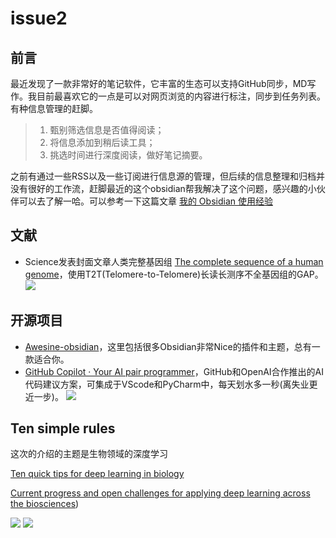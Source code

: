 # issue2
## 前言
最近发现了一款非常好的笔记软件，它丰富的生态可以支持GitHub同步，MD写作。我目前最喜欢它的一点是可以对网页浏览的内容进行标注，同步到任务列表。有种信息管理的赶脚。

> 1.  甄别筛选信息是否值得阅读； 
> 2. 将信息添加到稍后读工具；
> 3. 挑选时间进行深度阅读，做好笔记摘要。

之前有通过一些RSS以及一些订阅进行信息源的管理，但后续的信息整理和归档并没有很好的工作流，赶脚最近的这个obsidian帮我解决了这个问题，感兴趣的小伙伴可以去了解一哈。可以参考一下这篇文章 [我的 Obsidian 使用经验](https://catcoding.me/p/obsidian-for-programmer/)
## 文献
- Science发表封面文章人类完整基因组 [The complete sequence of a human genome](https://www.science.org/doi/10.1126/science.abj6987)，使用T2T(Telomere-to-Telomere)长读长测序不全基因组的GAP。
![](https://api.onedrive.com/v1.0/shares/s!AmHYnbBGuxuahCHymjwL-OOHEeVR/root/content)
## 开源项目
- [Awesine-obsidian](https://github.com/kmaasrud/awesome-obsidian)，这里包括很多Obsidian非常Nice的插件和主题，总有一款适合你。
- [GitHub Copilot · Your AI pair programmer](https://copilot.github.com/)，GitHub和OpenAI合作推出的AI代码建议方案，可集成于VScode和PyCharm中，每天划水多一秒(离失业更近一步)。
![](https://api.onedrive.com/v1.0/shares/s!AmHYnbBGuxuahCA0Zj2bXpCBx3UU/root/content)
## Ten simple rules
这次的介绍的主题是生物领域的深度学习

[Ten quick tips for deep learning in biology](https://journals.plos.org/ploscompbiol/article?id=10.1371/journal.pcbi.1009803#pcbi.1009803.ref106)

[Current progress and open challenges for applying deep learning across the biosciences](https://www.nature.com/articles/s41467-022-29268-7))

![](https://api.onedrive.com/v1.0/shares/s!AmHYnbBGuxuahB_CUWwzqFqs42Ul/root/content)
![](https://api.onedrive.com/v1.0/shares/s!AmHYnbBGuxuahB58UocG9MRm79rv/root/content)